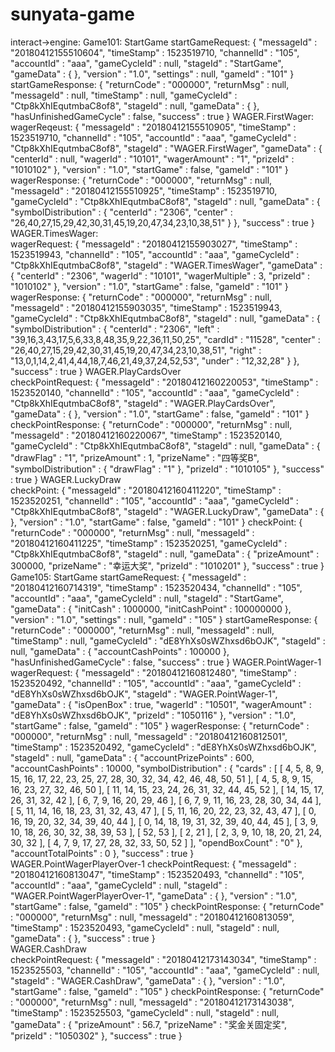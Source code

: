 # sunyata-game
         
interact->engine:
    Game101:
        StartGame
            startGameRequest:
            {
             "messageId" : "20180412155510604",
             "timeStamp" : 1523519710,
             "channelId" : "105",
             "accountId" : "aaa",
             "gameCycleId" : null,
             "stageId" : "StartGame",
             "gameData" : { },
             "version" : "1.0",
             "settings" : null,
             "gameId" : "101"
            }
            startGameResponse:
            {
             "returnCode" : "000000",
             "returnMsg" : null,
             "messageId" : null,
             "timeStamp" : null,
             "gameCycleId" : "Ctp8kXhIEqutmbaC8of8",
             "stageId" : null,
             "gameData" : { },
             "hasUnfinishedGameCycle" : false,
             "success" : true
            } 
        WAGER.FirstWager:            
            wagerReqeust:
            {
              "messageId" : "20180412155510905",
              "timeStamp" : 1523519710,
              "channelId" : "105",
              "accountId" : "aaa",
              "gameCycleId" : "Ctp8kXhIEqutmbaC8of8",
              "stageId" : "WAGER.FirstWager",
              "gameData" : {
                "centerId" : null,
                "wagerId" : "10101",
                "wagerAmount" : "1",
                "prizeId" : "1010102"
              },
              "version" : "1.0",
              "startGame" : false,
              "gameId" : "101"
            }
            wagerResponse:
            {
              "returnCode" : "000000",
              "returnMsg" : null,
              "messageId" : "20180412155510925",
              "timeStamp" : 1523519710,
              "gameCycleId" : "Ctp8kXhIEqutmbaC8of8",
              "stageId" : null,
              "gameData" : {
                "symbolDistribution" : {
                  "centerId" : "2306",
                  "center" : "26,40,27,15,29,42,30,31,45,19,20,47,34,23,10,38,51"
                }
              },
              "success" : true
            }
        WAGER.TimesWager:            
            wagerRequest:
            {
              "messageId" : "20180412155903027",
              "timeStamp" : 1523519943,
              "channelId" : "105",
              "accountId" : "aaa",
              "gameCycleId" : "Ctp8kXhIEqutmbaC8of8",
              "stageId" : "WAGER.TimesWager",
              "gameData" : {
                "centerId" : "2306",
                "wagerId" : "10101",
                "wagerMultiple" : 3,
                "prizeId" : "1010102"
              },
              "version" : "1.0",
              "startGame" : false,
              "gameId" : "101"
            }
            wagerResponse:
            {
              "returnCode" : "000000",
              "returnMsg" : null,
              "messageId" : "20180412155903035",
              "timeStamp" : 1523519943,
              "gameCycleId" : "Ctp8kXhIEqutmbaC8of8",
              "stageId" : null,
              "gameData" : {
                "symbolDistribution" : {
                  "centerId" : "2306",
                  "left" : "39,16,3,43,17,5,6,33,8,48,35,9,22,36,11,50,25",
                  "cardId" : "11528",
                  "center" : "26,40,27,15,29,42,30,31,45,19,20,47,34,23,10,38,51",
                  "right" : "13,0,1,14,2,41,4,44,18,7,46,21,49,37,24,52,53",
                  "under" : "12,32,28"
                }
              },
              "success" : true
            }
        WAGER.PlayCardsOver   
            checkPointRequest:
            {
              "messageId" : "20180412160220053",
              "timeStamp" : 1523520140,
              "channelId" : "105",
              "accountId" : "aaa",
              "gameCycleId" : "Ctp8kXhIEqutmbaC8of8",
              "stageId" : "WAGER.PlayCardsOver",
              "gameData" : { },
              "version" : "1.0",
              "startGame" : false,
              "gameId" : "101"
            }
            checkPointResponse:
            {
              "returnCode" : "000000",
              "returnMsg" : null,
              "messageId" : "20180412160220067",
              "timeStamp" : 1523520140,
              "gameCycleId" : "Ctp8kXhIEqutmbaC8of8",
              "stageId" : null,
              "gameData" : {
                "drawFlag" : "1",
                "prizeAmount" : 1,
                "prizeName" : "四等奖B",
                "symbolDistribution" : {
                  "drawFlag" : "1"
                },
                "prizeId" : "1010105"
              },
              "success" : true
            }
        WAGER.LuckyDraw          
            checkPoint:
            {
              "messageId" : "20180412160411220",
              "timeStamp" : 1523520251,
              "channelId" : "105",
              "accountId" : "aaa",
              "gameCycleId" : "Ctp8kXhIEqutmbaC8of8",
              "stageId" : "WAGER.LuckyDraw",
              "gameData" : { },
              "version" : "1.0",
              "startGame" : false,
              "gameId" : "101"
            }
            checkPoint:
            {
              "returnCode" : "000000",
              "returnMsg" : null,
              "messageId" : "20180412160411225",
              "timeStamp" : 1523520251,
              "gameCycleId" : "Ctp8kXhIEqutmbaC8of8",
              "stageId" : null,
              "gameData" : {
                "prizeAmount" : 300000,
                "prizeName" : "幸运大奖",
                "prizeId" : "1010201"
              },
              "success" : true
            }  
    Game105:
        StartGame
            startGameRequest:
            {
              "messageId" : "20180412160714319",
              "timeStamp" : 1523520434,
              "channelId" : "105",
              "accountId" : "aaa",
              "gameCycleId" : null,
              "stageId" : "StartGame",
              "gameData" : {
                "initCash" : 1000000,
                "initCashPoint" : 100000000
              },
              "version" : "1.0",
              "settings" : null,
              "gameId" : "105"
            }
            startGameResponse:
            {
              "returnCode" : "000000",
              "returnMsg" : null,
              "messageId" : null,
              "timeStamp" : null,
              "gameCycleId" : "dE8YhXs0sWZhxsd6bOJK",
              "stageId" : null,
              "gameData" : {
                "accountCashPoints" : 100000
              },
              "hasUnfinishedGameCycle" : false,
              "success" : true
            }
        WAGER.PointWager-1
            wagerRequest:
            {
              "messageId" : "20180412160812480",
              "timeStamp" : 1523520492,
              "channelId" : "105",
              "accountId" : "aaa",
              "gameCycleId" : "dE8YhXs0sWZhxsd6bOJK",
              "stageId" : "WAGER.PointWager-1",
              "gameData" : {
                "isOpenBox" : true,
                "wagerId" : "10501",
                "wagerAmount" : "dE8YhXs0sWZhxsd6bOJK",
                "prizeId" : "1050116"
              },
              "version" : "1.0",
              "startGame" : false,
              "gameId" : "105"
            }
            wagerResponse:
            {
              "returnCode" : "000000",
              "returnMsg" : null,
              "messageId" : "20180412160812501",
              "timeStamp" : 1523520492,
              "gameCycleId" : "dE8YhXs0sWZhxsd6bOJK",
              "stageId" : null,
              "gameData" : {
                "accountPrizePoints" : 600,
                "accountCashPoints" : 10000,
                "symbolDistribution" : {
                  "cards" : [ [ 4, 5, 8, 9, 15, 16, 17, 22, 23, 25, 27, 28, 30, 32, 34, 42, 46, 48, 50, 51 ], [ 4, 5, 8, 9, 15, 16, 23, 27, 32, 46, 50 ], [ 11, 14, 15, 23, 24, 26, 31, 32, 44, 45, 52 ], [ 14, 15, 17, 26, 31, 32, 42 ], [ 6, 7, 9, 16, 20, 29, 46 ], [ 6, 7, 9, 11, 16, 23, 28, 30, 34, 44 ], [ 5, 11, 14, 16, 18, 23, 31, 32, 43, 47 ], [ 5, 11, 16, 20, 22, 23, 32, 43, 47 ], [ 0, 16, 19, 20, 32, 34, 39, 40, 44 ], [ 0, 14, 18, 19, 31, 32, 39, 40, 44, 45 ], [ 3, 9, 10, 18, 26, 30, 32, 38, 39, 53 ], [ 52, 53 ], [ 2, 21 ], [ 2, 3, 9, 10, 18, 20, 21, 24, 30, 32 ], [ 4, 7, 9, 17, 27, 28, 32, 33, 50, 52 ] ],
                  "opendBoxCount" : "0"
                },
                "accountTotalPoints" : 0
              },
              "success" : true
            }  
        WAGER.PointWagerPlayerOver-1
            checkPointRequest:
            {
              "messageId" : "20180412160813047",
              "timeStamp" : 1523520493,
              "channelId" : "105",
              "accountId" : "aaa",
              "gameCycleId" : null,
              "stageId" : "WAGER.PointWagerPlayerOver-1",
              "gameData" : { },
              "version" : "1.0",
              "startGame" : false,
              "gameId" : "105"
            }
            checkPointResponse:
            {
              "returnCode" : "000000",
              "returnMsg" : null,
              "messageId" : "20180412160813059",
              "timeStamp" : 1523520493,
              "gameCycleId" : null,
              "stageId" : null,
              "gameData" : { },
              "success" : true
            }                  
        WAGER.CashDraw            
            checkPointRequest:
            {
              "messageId" : "20180412173143034",
              "timeStamp" : 1523525503,
              "channelId" : "105",
              "accountId" : "aaa",
              "gameCycleId" : null,
              "stageId" : "WAGER.CashDraw",
              "gameData" : { },
              "version" : "1.0",
              "startGame" : false,
              "gameId" : "105"
            }
            checkPointResponse:
            {
              "returnCode" : "000000",
              "returnMsg" : null,
              "messageId" : "20180412173143038",
              "timeStamp" : 1523525503,
              "gameCycleId" : null,
              "stageId" : null,
              "gameData" : {
                "prizeAmount" : 56.7,
                "prizeName" : "奖金关固定奖",
                "prizeId" : "1050302"
              },
              "success" : true
            }                                                                 